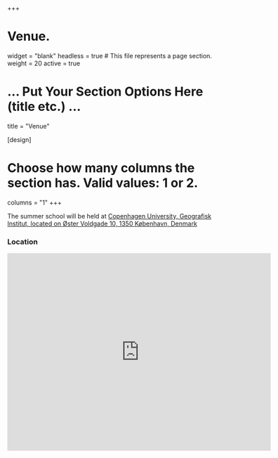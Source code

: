 +++
# Venue.
widget = "blank"
headless = true  # This file represents a page section.
weight = 20
active = true 

# ... Put Your Section Options Here (title etc.) ...
title = "Venue"

[design]
  # Choose how many columns the section has. Valid values: 1 or 2.
  columns = "1"
+++

The summer school will be held at [Copenhagen University, Geografisk Institut, located on Øster Voldgade 10, 1350 København, Denmark](https://www.google.com/maps/place/Geografisk+Institut/@55.6884782,12.5814602,18.15z/data=!4m6!3m5!1s0x4652531c4755e0cb:0xd4440c535d2a7554!8m2!3d55.688366!4d12.581401!16s%2Fg%2F1q6n2t5rf)



### Location
<iframe src="https://www.google.com/maps/embed?pb=!1m18!1m12!1m3!1d1013.4694538551397!2d12.581460173708782!3d55.68847816364072!2m3!1f0!2f0!3f0!3m2!1i1024!2i768!4f13.1!3m3!1m2!1s0x4652531c4755e0cb%3A0xd4440c535d2a7554!2sGeografisk%20Institut!5e0!3m2!1sen!2sse!4v1678652401889!5m2!1sen!2sse" width="600" height="450" style="border:0;" allowfullscreen="" loading="lazy" referrerpolicy="no-referrer-when-downgrade"></iframe>